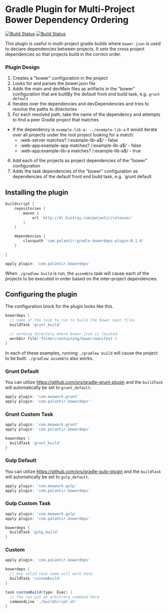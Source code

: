# Gradle Plugin for Multi-Project Bower Dependency Ordering

[![Build Status](https://travis-ci.org/palantir/gradle-bowerdeps-plugin.svg?branch=develop)](https://travis-ci.org/palantir/gradle-bowerdeps-plugin)
[![Build Status](https://api.bintray.com/packages/palantir/releases/gradle-bowerdeps-plugin/images/download.svg)](https://bintray.com/palantir/releases/gradle-bowerdeps-plugin)

This plugin is useful in multi-project gradle builds where `bower.json` is used to declare dependencies between projects. It sets the cross project dependencies so that projects build in the correct order.

### Plugin Design ###

1. Creates a "bower" configuration in the project
2. Looks for and parses the bower.json file
3. Adds the main and devMain files as artifacts in the "bower" configuration that are builtBy the default front end build task, e.g. `grunt default`
4. Iterates over the dependencies and devDependencies and tries to resolve the paths to directories
5. For each resolved path, take the name of the dependency and attempts to find a peer Gradle project that matches
  - If the dependency is `example-lib-a: ../example-lib-a` it would iterate over all projects under the root project looking for a match:
    - :web-server matches? /:example-lib-a$/ - false
    - :web-app:example-app matches? /:example-lib-a$/ - false
    - :web-app:example-lib-a matches? /:example-lib-a$/ - true
6. Add each of the projects as project dependencies of the "bower" configuration
7. Adds the task dependencies of the "bower" configuration as dependencies of the default front end build task, e.g. `grunt default

## Installing the plugin ##

```groovy
buildscript {
    repositories {
        maven {
            url 'http://dl.bintray.com/palantir/releases'
        }
    }

    dependencies {
        classpath 'com.palantir:gradle-bowerdeps-plugin:0.1.0'
    }

}

apply plugin: 'com.palantir.bowerdeps'
```

When `./gradlew build` is run, the `assemble` task will cause each of the projects to be executed in order based on the inter-project dependencies.

## Configuring the plugin ##

The configuration block for the plugin looks like this.

```groovy
bowerdeps {
  // name of the task to run to build the bower main files
  buildTask 'grunt_build'

  // working directory where bower.json is located
  workDir file('folder/containing/bower/manifest')
}
```

In each of these examples, running `./gradlew build` will cause the project to be built. `./gradlew assemble` also works.

### Grunt Default ###

You can utilize https://github.com/srs/gradle-grunt-plugin and the `buildTask` will automatically be set to `grunt_default`.

```groovy
apply plugin: 'com.moowork.grunt'
apply plugin: 'com.palantir.bowerdeps'
```

### Grunt Custom Task ###

```groovy
apply plugin: 'com.moowork.grunt'
apply plugin: 'com.palantir.bowerdeps'

bowerdeps {
  buildTask 'grunt_build'
}
```

### Gulp Default ###

You can utilize https://github.com/srs/gradle-gulp-plugin and the `buildTask` will automatically be set to `gulp_default`.

```groovy
apply plugin: 'com.moowork.gulp'
apply plugin: 'com.palantir.bowerdeps'
```

### Gulp Custom Task ###

```groovy
apply plugin: 'com.moowork.gulp'
apply plugin: 'com.palantir.bowerdeps'

bowerdeps {
  buildTask 'gulp_build'
}
```

### Custom ###

```groovy
apply plugin: 'com.palantir.bowerdeps'

bowerdeps {
  // Any valid task name will work here
  buildTask 'customBuild'
}

task customBuild(type: Exec) {
  // You can put an arbitrary command here
  commandLine './buildScript.sh'
}
```
